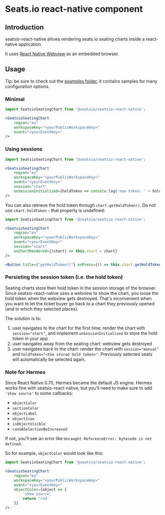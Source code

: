 # Seats.io react-native component 

## Introduction

seatsio-react-native allows rendering seats.io seating charts inside a react-native application. 

It uses [React Native Webview](https://github.com/react-native-webview/react-native-webview) as an embedded browser.

## Usage

Tip: be sure to check out the [examples folder](https://github.com/seatsio/seatsio-react-native/tree/master/example/examples), it contains samples for many configuration options. 

### Minimal 
```jsx
import SeatsioSeatingChart from '@seatsio/seatsio-react-native';

<SeatsioSeatingChart
    region="eu"
    workspaceKey="<yourPublicWorkspaceKey>"
    event="<yourEventKey>"
/>
```

### Using sessions 
```jsx
import SeatsioSeatingChart from '@seatsio/seatsio-react-native';

<SeatsioSeatingChart
    region="eu"
    workspaceKey="<yourPublicWorkspaceKey>"
    event="<yourEventKey>"
    session="start"
    onSessionInitialized={holdToken => console.log('new token: ' + holdToken.token)}
/>
```

You can also retrieve the hold token through `chart.getHoldToken()`. Do not use `chart.holdToken` - that property is undefined:

```jsx
import SeatsioSeatingChart from '@seatsio/seatsio-react-native';

<SeatsioSeatingChart
    region="eu"
    workspaceKey="<yourPublicWorkspaceKey>"
    event="<yourEventKey>"
    session="start"
    onChartRendered={(chart) => this.chart = chart}
/>

<Button title={"getHoldToken()"} onPress={() => this.chart.getHoldToken().then(holdToken => alert(holdToken))}/>
```

### Persisting the session token (i.e. the hold token)
Seating charts store their hold token in the session storage of the browser. Since seatsio-react-native uses a webview to show the chart,
you loose the hold token when the webview gets destroyed. That's inconvenient when you want te let the ticket buyer go back to a chart
they previously opened (and in which they selected places).

The solution is to:
1. user navigates to the chart for the first time: render the chart with `session="start"`, and implement `onSessionInitialized` to store the hold token in your app
2. user navigates away from the seating chart: webview gets destroyed
3. user navigates back to the chart: render the chart with `session="manual"` and `holdToken="<the stored hold token>"`. Previously selected seats will automatically be selected again.

### Note for Hermes

Since React Native 0.70, Hermes became the default JS engine. Hermes works fine with seatsio-react-native, but you'll
need to make sure to add `'show source'` to some callbacks:

- `objectColor`
- `sectionColor`
- `objectLabel`
- `objectIcon`
- `isObjectVisible`
- `canGASelectionBeIncreased`

If not, you'll see an error like `Uncaught ReferenceError: bytecode is not defined`.

So for example, `objectColor` would look like this:

```jsx
import SeatsioSeatingChart from '@seatsio/seatsio-react-native';

<SeatsioSeatingChart
    region="eu"
    workspaceKey="<yourPublicWorkspaceKey>"
    event="<yourEventKey>"
    objectColor={object => {
        'show source'
        return 'red'
    }}
/>
```
